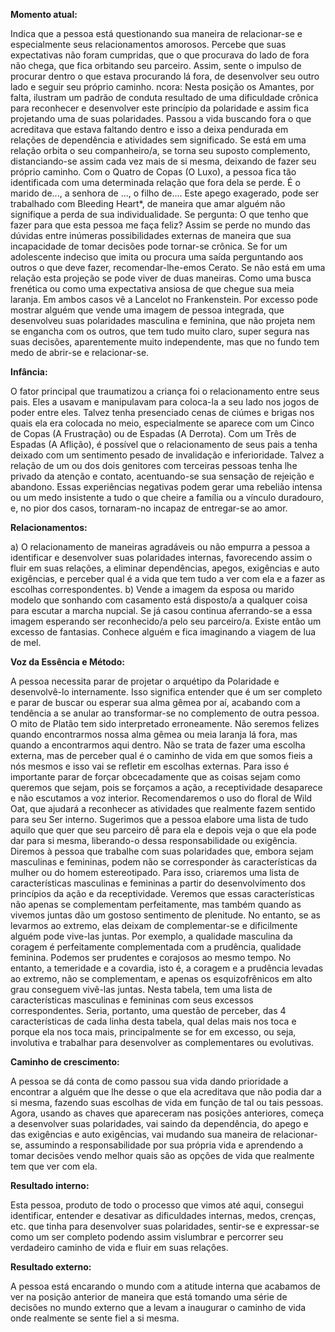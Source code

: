 **Momento atual:**

 Indica que a pessoa está questionando sua maneira de relacionar-se e especialmente seus relacionamentos amorosos. Percebe que suas expectativas não foram cumpridas, que o que procurava do lado de fora não chega, que fica orbitando seu parceiro. Assim, sente o impulso de procurar dentro o que estava procurando lá fora, de desenvolver seu outro lado e seguir seu próprio caminho.  ncora: Nesta posição os Amantes, por falta, ilustram um padrão de conduta resultado de uma dificuldade crônica para reconhecer e desenvolver este princípio da polaridade e assim fica projetando uma de suas polaridades. Passou a vida buscando fora o que acreditava que estava faltando dentro e isso a deixa pendurada em relações de dependência e atividades sem significado. Se está em uma relação orbita o seu companheiro/a, se torna seu suposto complemento, distanciando-se assim cada vez mais de si mesma, deixando de fazer seu próprio caminho. Com o Quatro de Copas (O Luxo), a pessoa fica tão identificada com uma determinada relação que fora dela se perde. É o marido de..., a senhora de ..., o filho de.... Este apego exagerado, pode ser trabalhado com Bleeding Heart*, de maneira que amar alguém não signifique a perda de sua individualidade. Se pergunta: O que tenho que fazer para que esta pessoa me faça feliz? Assim se perde no mundo das dúvidas entre inúmeras possibilidades externas de maneira que sua incapacidade de tomar decisões pode tornar-se crônica. Se for um adolescente indeciso que imita ou procura uma saída perguntando aos outros o que deve fazer, recomendar-lhe-emos Cerato. Se não está em uma relação esta projeção se pode viver de duas maneiras. Como uma busca frenética ou como uma expectativa ansiosa de que chegue sua meia laranja. Em ambos casos vê a Lancelot no Frankenstein. Por excesso pode mostrar alguém que vende uma imagem de pessoa integrada, que desenvolveu suas polaridades masculina e feminina, que não projeta nem se engancha com os outros, que tem tudo muito claro, super segura nas suas decisões, aparentemente muito independente, mas que no fundo tem medo de abrir-se e relacionar-se. 


**Infância:**

 O fator principal que traumatizou a criança foi o relacionamento entre seus pais. Eles a usavam e manipulavam para coloca-la a seu lado nos jogos de poder entre eles. Talvez tenha presenciado cenas de ciúmes e brigas nos quais ela era colocada no meio, especialmente se aparece com um Cinco de Copas (A Frustração) ou de Espadas (A Derrota). Com um Três de Espadas (A Aflição), é possível que o relacionamento de seus pais a tenha deixado com um sentimento pesado de invalidação e inferioridade. Talvez a relação de um ou dos dois genitores com terceiras pessoas tenha lhe privado da atenção e contato, acentuando-se sua sensação de rejeição e abandono. Essas experiências negativas podem gerar uma rebelião intensa ou um medo insistente a tudo o que cheire a família ou a vínculo duradouro, e, no pior dos casos, tornaram-no incapaz de entregar-se ao amor. 


**Relacionamentos:**

 a) O relacionamento de maneiras agradáveis ou não empurra a pessoa a identificar e desenvolver suas polaridades internas, favorecendo assim o fluir em suas relações, a eliminar dependências, apegos, exigências e auto exigências, e perceber qual é a vida que tem tudo a ver com ela e a fazer as escolhas correspondentes. b) Vende a imagem da esposa ou marido modelo que sonhando com casamento está disposto/a a qualquer coisa para escutar a marcha nupcial. Se já casou continua aferrando-se a essa imagem esperando ser reconhecido/a pelo seu parceiro/a. Existe então um excesso de fantasias. Conhece alguém e fica imaginando a viagem de lua de mel. 


**Voz da Essência e Método:**

 A pessoa necessita parar de projetar o arquétipo da Polaridade e desenvolvê-lo internamente. Isso significa entender que é um ser completo e parar de buscar ou esperar sua alma gêmea por aí, acabando com a tendência a se anular ao transformar-se no complemento de outra pessoa. O mito de Platão tem sido interpretado erroneamente. Não seremos felizes quando encontrarmos nossa alma gêmea ou meia laranja lá fora, mas quando a encontrarmos aqui dentro. Não se trata de fazer uma escolha externa, mas de perceber qual é o caminho de vida em que somos fieis a nós mesmos e isso vai se refletir em escolhas externas. Para isso é importante parar de forçar obcecadamente que as coisas sejam como queremos que sejam, pois se forçamos a ação, a receptividade desaparece e não escutamos a voz interior. Recomendaremos o uso do floral de Wild Oat, que ajudará a reconhecer as atividades que realmente fazem sentido para seu Ser interno. Sugerimos que a pessoa elabore uma lista de tudo aquilo que quer que seu parceiro dê para ela e depois veja o que ela pode dar para si mesma, liberando-o dessa responsabilidade ou exigência. Diremos à pessoa que trabalhe com suas polaridades que, embora sejam masculinas e femininas, podem não se corresponder às características da mulher ou do homem estereotipado. Para isso, criaremos uma lista de características masculinas e femininas a partir do desenvolvimento dos princípios da ação e da receptividade. Veremos que essas características não apenas se complementam perfeitamente, mas também quando as vivemos juntas dão um gostoso sentimento de plenitude. No entanto, se as levarmos ao extremo, elas deixam de complementar-se e dificilmente alguém pode vive-las juntas. Por exemplo, a qualidade masculina da coragem é perfeitamente complementada com a prudência, qualidade feminina. Podemos ser prudentes e corajosos ao mesmo tempo. No entanto, a temeridade e a covardia, isto é, a coragem e a prudência levadas ao extremo, não se complementam, e apenas os esquizofrênicos em alto grau conseguem vivê-las juntas. Nesta tabela, tem uma lista de características masculinas e femininas com seus excessos correspondentes. Seria, portanto, uma questão de perceber, das 4 características de cada linha desta tabela, qual delas mais nos toca e porque ela nos toca mais, principalmente se for em excesso, ou seja, involutiva e trabalhar para desenvolver as complementares ou evolutivas. 


**Caminho de crescimento:**

 A pessoa se dá conta de como passou sua vida dando prioridade a encontrar a alguém que lhe desse o que ela acreditava que não podia dar a si mesma, fazendo suas escolhas de vida em função de tal ou tais pessoas. Agora, usando as chaves que apareceram nas posições anteriores, começa a desenvolver suas polaridades, vai saindo da dependência, do apego e das exigências e auto exigências, vai mudando sua maneira de relacionar-se, assumindo a responsabilidade por sua própria vida e aprendendo a tomar decisões vendo melhor quais são as opções de vida que realmente tem que ver com ela. 


**Resultado interno:**

 Esta pessoa, produto de todo o processo que vimos até aqui, consegui identificar, entender e desativar as dificuldades internas, medos, crenças, etc. que tinha para desenvolver suas polaridades, sentir-se e expressar-se como um ser completo podendo assim vislumbrar e percorrer seu verdadeiro caminho de vida e fluir em suas relações. 


**Resultado externo:**

 A pessoa está encarando o mundo com a atitude interna que acabamos de ver na posição anterior de maneira que está tomando uma série de decisões no mundo externo que a levam a inaugurar o caminho de vida onde realmente se sente fiel a si mesma.
